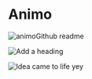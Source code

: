 # Animo
![animoGithub readme](https://user-images.githubusercontent.com/60531116/98749825-77f5f980-238a-11eb-9c96-1c653afcfdce.png)

![Add a heading](https://user-images.githubusercontent.com/60531116/106672396-f921ee80-657d-11eb-8151-195cb03c9d0b.gif)

![Idea came to life  yey](https://user-images.githubusercontent.com/60531116/106675314-f249aa80-6582-11eb-9f47-ebb5aa31d00b.gif)



